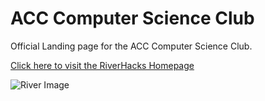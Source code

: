# ACC Computer Science Club

Official Landing page for the ACC Computer Science Club.


[Click here to visit the RiverHacks Homepage](https://austincs.org/riverhacks/)

![River Image](https://d112y698adiu2z.cloudfront.net/photos/production/challenge_photos/001/918/483/datas/full_width.png)